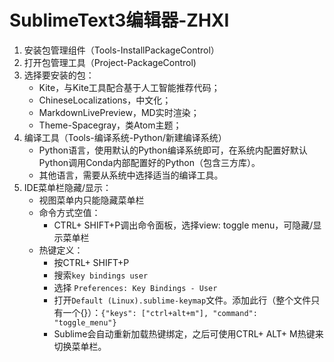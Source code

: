# SublimeText3编辑器-ZHXI

1. 安装包管理组件（Tools-InstallPackageControl）
2. 打开包管理工具（Project-PackageControl)
3. 选择要安装的包：
   - Kite，与Kite工具配合基于人工智能推荐代码；
   - ChineseLocalizations，中文化；
   - MarkdownLivePreview，MD实时渲染；
   - Theme-Spacegray，类Atom主题；
4. 编译工具（Tools-编译系统-Python/新建编译系统）
   - Python语言，使用默认的Python编译系统即可，在系统内配置好默认Python调用Conda内部配置好的Python（包含三方库）。
   - 其他语言，需要从系统中选择适当的编译工具。
5. IDE菜单栏隐藏/显示：
   - 视图菜单内只能隐藏菜单栏
   - 命令方式空值：
     - CTRL+ SHIFT+P调出命令面板，选择view: toggle menu，可隐藏/显示菜单栏
   - 热键定义：
     - 按CTRL+ SHIFT+P
     - 搜索`key bindings user`
     - 选择 `Preferences: Key Bindings - User`
     - 打开`Default (Linux).sublime-keymap`文件。添加此行（整个文件只有一个{}）：`{"keys": ["ctrl+alt+m"], "command": "toggle_menu"}`
     - Sublime会自动重新加载热键绑定，之后可使用CTRL+ ALT+ M热键来切换菜单栏。
